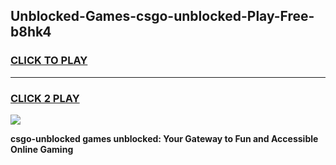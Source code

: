 
## Unblocked-Games-csgo-unblocked-Play-Free-b8hk4
<h3>
<a href="https://premium76.site?title=csgo-unblocked&ref=18A1">CLICK TO PLAY</a></h3>
<hr>

<h3>
<a href="https://premium76.site?title=csgo-unblocked&ref=18A1">CLICK 2 PLAY</a>
  
</h3>

<a href="https://premium76.site?title=csgo-unblocked&ref=18A1"><img src="https://clearcache.store/games.png"></a>


**csgo-unblocked games unblocked: Your Gateway to Fun and Accessible Online Gaming**
